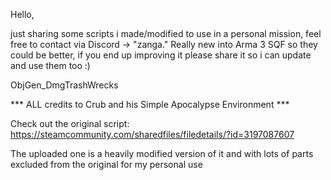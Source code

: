 Hello,

just sharing some scripts i made/modified to use in a personal mission, feel free to contact via Discord -> "zanga."
Really new into Arma 3 SQF so they could be better, if you end up improving it please share it so i can update and use them too :)

ObjGen_DmgTrashWrecks

*** ALL credits to Crub and his Simple Apocalypse Environment ***

Check out the original script: https://steamcommunity.com/sharedfiles/filedetails/?id=3197087607

The uploaded one is a heavily modified version of it and with lots of parts excluded from the original for my personal use
